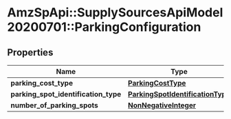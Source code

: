 # AmzSpApi::SupplySourcesApiModel20200701::ParkingConfiguration

## Properties
Name | Type | Description | Notes
------------ | ------------- | ------------- | -------------
**parking_cost_type** | [**ParkingCostType**](ParkingCostType.md) |  | [optional] 
**parking_spot_identification_type** | [**ParkingSpotIdentificationType**](ParkingSpotIdentificationType.md) |  | [optional] 
**number_of_parking_spots** | [**NonNegativeInteger**](NonNegativeInteger.md) |  | [optional] 

